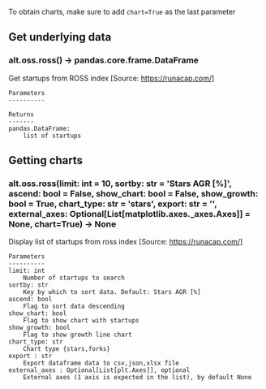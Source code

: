 To obtain charts, make sure to add `chart=True` as the last parameter

## Get underlying data 
### alt.oss.ross() -> pandas.core.frame.DataFrame

Get startups from ROSS index [Source: https://runacap.com/]

    Parameters
    ----------

    Returns
    -------
    pandas.DataFrame:
        list of startups

## Getting charts 
### alt.oss.ross(limit: int = 10, sortby: str = 'Stars AGR [%]', ascend: bool = False, show_chart: bool = False, show_growth: bool = True, chart_type: str = 'stars', export: str = '', external_axes: Optional[List[matplotlib.axes._axes.Axes]] = None, chart=True) -> None

Display list of startups from ross index [Source: https://runacap.com/]

    Parameters
    ----------
    limit: int
        Number of startups to search
    sortby: str
        Key by which to sort data. Default: Stars AGR [%]
    ascend: bool
        Flag to sort data descending
    show_chart: bool
        Flag to show chart with startups
    show_growth: bool
        Flag to show growth line chart
    chart_type: str
        Chart type {stars,forks}
    export : str
        Export dataframe data to csv,json,xlsx file
    external_axes : Optional[List[plt.Axes]], optional
        External axes (1 axis is expected in the list), by default None
